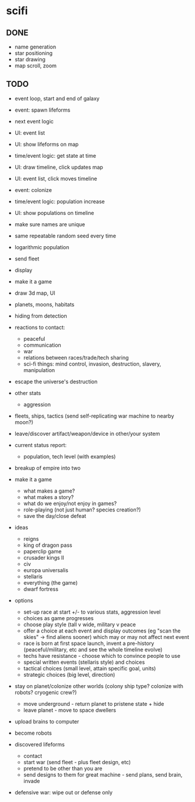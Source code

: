 # scifi

## DONE
* name generation
* star positioning
* star drawing
* map scroll, zoom

## TODO

* event loop, start and end of galaxy
* event: spawn lifeforms
* next event logic
* UI: event list
* UI: show lifeforms on map
* time/event logic: get state at time
* UI: draw timeline, click updates map
* UI: event list, click moves timeline
* event: colonize
* time/event logic: population increase
* UI: show populations on timeline
* make sure names are unique

* same repeatable random seed every time
* logarithmic population
* send fleet
* display
* make it a game
* draw 3d map, UI
* planets, moons, habitats
* hiding from detection
* reactions to contact:
  * peaceful
  * communication
  * war
  * relations between races/trade/tech sharing
  * sci-fi things: mind control, invasion, destruction, slavery, manipulation
* escape the universe's destruction
* other stats
  * aggression
* fleets, ships, tactics (send self-replicating war machine to nearby moon?)
* leave/discover artifact/weapon/device in other/your system
* current status report:
  * population, tech level (with examples)
* breakup of empire into two



* make it a game
  * what makes a game?
  * what makes a story?
  * what do we enjoy/not enjoy in games?
  * role-playing (not just human? species creation?)
  * save the day/close defeat
* ideas
  * reigns
  * king of dragon pass
  * paperclip game
  * crusader kings II
  * civ
  * europa universalis
  * stellaris
  * everything (the game)
  * dwarf fortress
* options
  * set-up race at start +/- to various stats, aggression level
  * choices as game progresses
  * choose play style (tall v wide, military v peace
  * offer a choice at each event and display outcomes (eg "scan the skies" -> find aliens sooner) which may or may not affect next event
  * race is born at first space launch, invent a pre-history (peaceful/military, etc and see the whole timeline evolve)
  * techs have resistance - choose which to convince people to use
  * special written events (stellaris style) and choices
  * tactical choices (small level, attain specific goal, units)
  * strategic choices (big level, direction)


* stay on planet/colonize other worlds (colony ship type? colonize with robots? cryogenic crew?)
  * move underground - return planet to pristene state + hide
  * leave planet - move to space dwellers
* upload brains to computer
* become robots
* discovered lifeforms
  * contact
  * start war (send fleet - plus fleet design, etc)
  * pretend to be other than you are
  * send designs to them for great machine - send plans, send brain, invade
* defensive war: wipe out or defense only

